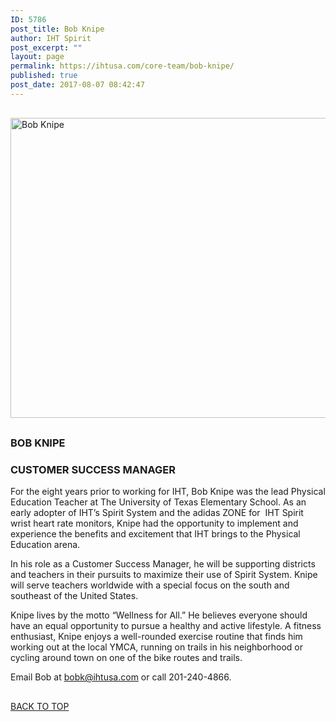 ```yaml
---
ID: 5786
post_title: Bob Knipe
author: IHT Spirit
post_excerpt: ""
layout: page
permalink: https://ihtusa.com/core-team/bob-knipe/
published: true
post_date: 2017-08-07 08:42:47
---
```

<div id="pl-5786"  class="panel-layout" ><div id="pg-5786-0"  class="panel-grid panel-no-style" ><div id="pgc-5786-0-0"  class="panel-grid-cell panel-grid-cell-empty"  data-weight="1" ></div></div><div id="pg-5786-1"  class="panel-grid panel-no-style"  data-style="{&quot;background_display&quot;:&quot;tile&quot;}" ><div id="pgc-5786-1-0"  class="panel-grid-cell"  data-weight="1" ><div id="panel-5786-1-0-0" class="so-panel widget widget_black-studio-tinymce widget_black_studio_tinymce panel-first-child panel-last-child" data-index="0" data-style="{&quot;background_display&quot;:&quot;tile&quot;,&quot;featured_widgets&quot;:&quot;&quot;,&quot;bigger_title&quot;:&quot;&quot;}" ><div class="textwidget"><p><a href="https://ihtusa.com/wp-content/uploads/2017/08/BobKnipe-horiz.jpg"><img class="aligncenter size-full wp-image-5787" src="https://ihtusa.com/wp-content/uploads/2017/08/BobKnipe-horiz.jpg" alt="Bob Knipe" width="848" height="480" /></a></p></div></div></div></div><div id="pg-5786-2"  class="panel-grid panel-no-style"  data-style="{&quot;background_display&quot;:&quot;tile&quot;}" ><div id="pgc-5786-2-0"  class="panel-grid-cell"  data-weight="1" ><div id="panel-5786-2-0-0" class="so-panel widget widget_black-studio-tinymce widget_black_studio_tinymce panel-first-child panel-last-child" data-index="1" data-style="{&quot;background_image_attachment&quot;:false,&quot;background_display&quot;:&quot;tile&quot;,&quot;featured_widgets&quot;:&quot;&quot;,&quot;bigger_title&quot;:true}" ><div class="widget-title--big panel-widget-style panel-widget-style-for-5786-2-0-0" ><h3 class="widget-title"><span class="widget-title__inline">BOB KNIPE</span></h3><div class="textwidget"><h3><strong>CUSTOMER SUCCESS MANAGER</strong></h3><p><span style="font-weight: 400;">For the eight years prior to working for IHT, Bob Knipe was the lead Physical Education Teacher at The University of Texas Elementary School. As an early adopter of IHT’s Spirit System and the adidas ZONE for  IHT Spirit wrist heart rate monitors, Knipe had the opportunity to implement and experience the benefits and excitement that IHT brings to the Physical Education arena. </span></p><p><span style="font-weight: 400;">In his role as a Customer Success Manager, he will be supporting districts and teachers in their pursuits to maximize their use of Spirit System. Knipe will serve teachers worldwide with a special focus on the south and southeast of the United States.</span></p><p><span style="font-weight: 400;">Knipe lives by the motto “Wellness for All.” He believes everyone should have an equal opportunity to pursue a healthy and active lifestyle. A fitness enthusiast, Knipe enjoys a well-rounded exercise routine that finds him working out at the local YMCA, running on trails in his neighborhood or cycling around town on one of the bike routes and trails. </span></p><p>Email Bob at <a href="mailto:bobk@ihtusa.com">bobk@ihtusa.com</a> or call 201-240-4866.</p></div></div></div></div></div><div id="pg-5786-3"  class="panel-grid panel-no-style" ><div id="pgc-5786-3-0"  class="panel-grid-cell"  data-weight="1" ><div id="panel-5786-3-0-0" class="so-panel widget widget_pw_call_to_action widget-call-to-action panel-first-child panel-last-child" data-index="2" data-style="{&quot;background_display&quot;:&quot;tile&quot;,&quot;featured_widgets&quot;:&quot;&quot;,&quot;bigger_title&quot;:&quot;&quot;}" >				<div class="call-to-action">
					<div class="call-to-action__text">
											</div>
					<div class="call-to-action__button">
						<a href="#TOP">BACK TO TOP</a>					</div>
				</div>
			</div></div></div></div>

<style type="text/css" class="panels-style" data-panels-style-for-post="5786">@import url(https://ihtusa.com/wp-content/plugins/siteorigin-panels/inc/../css/front-flex.css); #pgc-5786-0-0 , #pgc-5786-1-0 , #pgc-5786-2-0 , #pgc-5786-3-0 { width:100%;width:calc(100% - ( 0 * 30px ) ) } #pg-5786-0 , #pg-5786-1 , #pg-5786-2 , #pl-5786 .so-panel { margin-bottom:30px } #pl-5786 .so-panel:last-child { margin-bottom:0px } @media (max-width:780px){ #pg-5786-0.panel-no-style, #pg-5786-0.panel-has-style > .panel-row-style , #pg-5786-1.panel-no-style, #pg-5786-1.panel-has-style > .panel-row-style , #pg-5786-2.panel-no-style, #pg-5786-2.panel-has-style > .panel-row-style , #pg-5786-3.panel-no-style, #pg-5786-3.panel-has-style > .panel-row-style { -webkit-flex-direction:column;-ms-flex-direction:column;flex-direction:column } #pg-5786-0 .panel-grid-cell , #pg-5786-1 .panel-grid-cell , #pg-5786-2 .panel-grid-cell , #pg-5786-3 .panel-grid-cell { margin-right:0 } #pg-5786-0 .panel-grid-cell , #pg-5786-1 .panel-grid-cell , #pg-5786-2 .panel-grid-cell , #pg-5786-3 .panel-grid-cell { width:100% } #pl-5786 .panel-grid-cell { padding:0 } #pl-5786 .panel-grid .panel-grid-cell-empty { display:none } #pl-5786 .panel-grid .panel-grid-cell-mobile-last { margin-bottom:0px }  } </style>